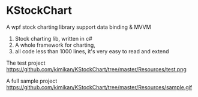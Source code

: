 # KStockChart
A wpf stock charting library support data binding &amp; MVVM

1. Stock charting lib, written in c#
2. A whole framework for charting, 
3. all code less than 1000 lines, it's very easy to read and extend

The test project 
https://github.com/kimikan/KStockChart/tree/master/Resources/test.png

A full sample project
https://github.com/kimikan/KStockChart/tree/master/Resources/sample.gif
